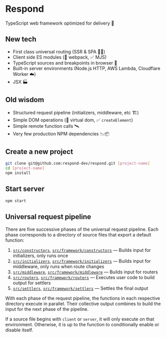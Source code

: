 # Respond

TypeScript web framework optimized for delivery 🚚

## New tech

- First class universal routing (SSR & SPA 🧖‍♀️)
- Client side ES modules (🚫 webpack, ✅ MJS)
- TypeScript sources and breakpoints in browser 🧘
- Built-in server environments (Node.js HTTP, AWS Lambda, Cloudflare Worker ☁️)
- JSX 🏭

## Old wisdom

- Structured request pipeline (initializers, middleware, etc 🏗️)
- Simple DOM operations (🚫 virtual dom, ✅ `createElement`)
- Simple remote function calls 🛰️
- Very few production NPM dependencies 📉📦

## Create a new project

```bash
git clone git@github.com:respond-dev/respond.git [project-name]
cd [project-name]
npm install
```

## Start server

```bash
npm start
```

## Universal request pipeline

There are five successive phases of the universal request pipeline. Each phase corresponds to a directory of source files that export a default function:

1. [`src/constructors`](src/constructors), [`src/framework/constructors`](src/framework/constructors) — Builds input for initializers, only runs once
2. [`src/initializers`](src/initializers), [`src/framework/initializers`](src/framework/initializers) — Builds input for middleware, only runs when route changes
3. [`src/middleware`](src/middleware), [`src/framework/middleware`](src/framework/middleware) — Builds input for routers
4. [`src/routers`](src/routers), [`src/framework/routers`](src/framework/routers) — Executes user code to build output for settlers
5. [`src/settlers`](src/settlers), [`src/framework/settlers`](src/framework/settlers) — Settles the final output

With each phase of the request pipeline, the functions in each respective directory execute in parallel. Their collective output combines to build the input for the next phase of the pipeline.

If a source file begins with `client` or `server`, it will only execute on that environment. Otherwise, it is up to the function to conditionally enable or disable itself.

